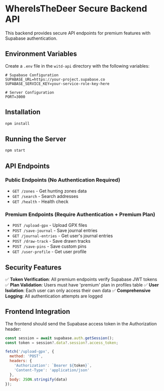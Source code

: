 # WhereIsTheDeer Secure Backend API

This backend provides secure API endpoints for premium features with Supabase authentication.

## Environment Variables

Create a `.env` file in the `witd-api` directory with the following variables:

```env
# Supabase Configuration
SUPABASE_URL=https://your-project.supabase.co
SUPABASE_SERVICE_KEY=your-service-role-key-here

# Server Configuration
PORT=3000
```

## Installation

```bash
npm install
```

## Running the Server

```bash
npm start
```

## API Endpoints

### Public Endpoints (No Authentication Required)
- `GET /zones` - Get hunting zones data
- `GET /search` - Search addresses
- `GET /health` - Health check

### Premium Endpoints (Require Authentication + Premium Plan)
- `POST /upload-gpx` - Upload GPX files
- `POST /save-journal` - Save journal entries
- `GET /journal-entries` - Get user's journal entries
- `POST /draw-track` - Save drawn tracks
- `POST /save-pins` - Save custom pins
- `GET /user-profile` - Get user profile

## Security Features

✅ **Token Verification**: All premium endpoints verify Supabase JWT tokens
✅ **Plan Validation**: Users must have 'premium' plan in profiles table
✅ **User Isolation**: Each user can only access their own data
✅ **Comprehensive Logging**: All authentication attempts are logged

## Frontend Integration

The frontend should send the Supabase access token in the Authorization header:

```javascript
const session = await supabase.auth.getSession();
const token = session?.data?.session?.access_token;

fetch('/upload-gpx', {
  method: 'POST',
  headers: {
    'Authorization': `Bearer ${token}`,
    'Content-Type': 'application/json'
  },
  body: JSON.stringify(data)
});
``` 